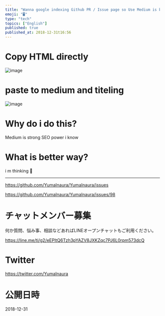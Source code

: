 ```yaml
---
title: "Wanna google indexing Github PR / Issue page so Use Medium is bad mann"
emoji: "🖥"
type: "tech"
topics: ["English"]
published: true
published_at: 2018-12-31t16:56
---
```



# Copy HTML directly

![image](https://user-images.githubusercontent.com/13635059/50556446-93b70000-0d1c-11e9-8062-297dd2ee12cd.png)


# paste to medium and titeling

![image](https://user-images.githubusercontent.com/13635059/50556456-bb0dcd00-0d1c-11e9-9672-c5bfe88d0770.png)

# Why do i do this?

Medium is strong SEO power i know

# What is better way?

i m thinking 🤔

---

https://github.com/YumaInaura/YumaInaura/issues

https://github.com/YumaInaura/YumaInaura/issues/98








<!-- Update From Qiita API -->

# チャットメンバー募集


何か質問、悩み事、相談などあればLINEオープンチャットもご利用ください。

https://line.me/ti/g2/eEPltQ6Tzh3pYAZV8JXKZqc7PJ6L0rpm573dcQ





# Twitter


https://twitter.com/YumaInaura


<!-- Update From Qiita API -->



# 公開日時

2018-12-31
